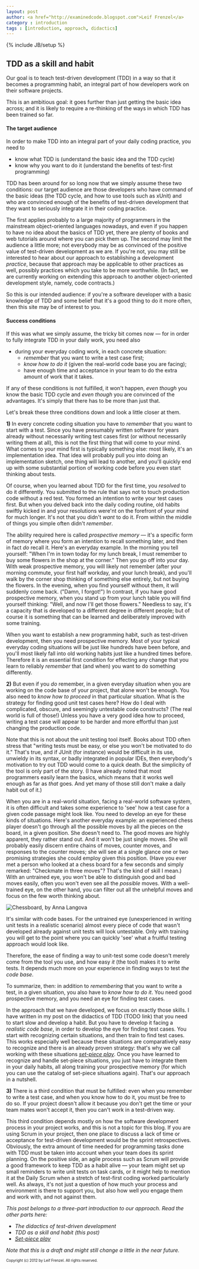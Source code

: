 ```yaml
---
layout: post
author: <a href="http://examinedcode.blogspot.com">Leif Frenzel</a>
category : introduction
tags : [introduction, approach, didactics]
---
```

{% include JB/setup %}

## TDD as a skill and habit

Our goal is to teach test-driven development (TDD) in a way so that it becomes
a programming habit, an integral part of how developers work on their software
projects.

This is an ambitious goal: it goes further than just getting the basic idea
across; and it is likely to require a re-thinking of the ways in which TDD
has been trained so far.


#### The target audience

In order to make TDD into an integral part of your daily coding practice, you
need to

* know what TDD is (understand the basic idea and the TDD cycle)
* know why you want to do it (understand the benefits of test-first programming)

TDD has been around for so long now that we simply assume these two conditions:
our target audience are those developers who have command of the basic ideas
(the TDD cycle, and how to use tools such as xUnit) and who are convinced 
enough of the benefits of test-driven development that they want to seriously
integrate it in their coding practice. 

The first applies probably to a large majority of programmers in the mainstream
object-oriented languages nowadays, and even if you happen to have no idea
about the basics of TDD yet, there are plenty of books and web tutorials around
where you can pick them up. The second may limit the audience a little more; 
not everybody may be as convinced of the positive value of test-driven
development as we are. If you're not, you may still be interested to hear
about our approach to establishing a development _practice_, because that 
approach may be applicable to other practices as well, possibly practices which
you take to be more worthwhile. (In fact, we are currently working on extending
this approach to another object-oriented development style, namely, code 
contracts.) 

So this is our intended audience: if you're a software developer with a basic
knowledge of TDD and some belief that it's a good thing to do it more often,
then this site may be of interest to you.


#### Success conditions

If this was what we simply assume, the tricky bit comes now &mdash; for in 
order to fully integrate TDD in your daily work, you need also

*   during your everyday coding work, in each concrete situation:
    * _remember_ that you want to write a test case first;
    * _know how to do it_ (given the real-world code base you are facing);
    * have enough time and acceptance in your team to do the extra amount of
      work that it takes.

If any of these conditions is not fulfilled, it won't happen, _even though_
you know the basic TDD cycle and _even though_ you are convinced of the 
advantages. It's simply that there has to be more than just that.

Let's break these three conditions down and look a little closer at them.

**1)** In every concrete coding situation you have to _remember_ that you want
to start with a test. Since you have presumably written software for years
already without necessarily writing test cases first (or without necessarily
writing them at all), this is not the first thing that will come to your mind.
What comes to your mind first is typically something else: most likely, it's
an implementation idea. That idea will probably pull you into doing an 
implementation sketch, one thing will lead to another, and you'll quickly end
up with some substantial portion of working code before you even start 
thinking about tests.

Of course, when you learned about TDD for the first time, you _resolved_ to do
it differently. You submitted to the rule that says not to touch production
code without a red test. You formed an intention to write your test cases 
first. But when you delved back into the daily coding routine, old habits 
swiftly kicked in and your resolutions were'nt on the forefront of your mind
for much longer. It's not that you didn't _want_ to do it. From within the
middle of things you simple often didn't _remember_.

The ability required here is called _prospective memory_ &mdash; it's a 
specific form of memory where you form an intention to recall something later,
and then in fact _do_ recall it. Here's an everyday example. In the morning
you tell yourself: "When I'm in town today for my lunch break, I must remember
to buy some flowers in the shop at the corner." Then you go off into your day.
With weak prospective memory, you will likely not remember (after your morning
commute, your first half workday, and your lunch break), and you'll walk by the
corner shop thinking of something else entirely, but not buying the flowers.
In the evening, when you find yourself without them, it will suddenly come
back. ("Damn, I forgot!") In contrast, if you have good prospective memory, 
when you stand up from your lunch table you will find yourself thinking: "Well,
and now I'll get those flowers." Needless to say, it's a capacity that is 
developed to a different degree in different people; but of course it is 
something that can be learned and deliberately improved with some training.

When you want to establish a new programming habit, such as test-driven 
development, then you need prospective memory. Most of your typical everyday
coding situations will be just like hundreds have been before, and you'll most
likely fall into old working habits just like a hundred times before. Therefore
it is an essential first condition for effecting any change that you learn to
reliably _remember_ that (and when) you want to do something differently.

**2)** But even if you _do_ remember, in a given everyday situation when you 
are working on the code base of your project, that alone won't be enough. You
also need to _know how to proceed_ in that particular situation. What is the
strategy for finding good unit test cases here? How do I deal with complicated,
obscure, and seemingly untestable code constructs? (The real world is full of
those!) Unless you have a very good idea how to proceed, writing a test case 
will appear to be harder and more effortful than just changing the production
code.

Note that this is not about the unit testing tool itself. Books about TDD often
stress that "writing tests must be easy, or else you won't be motivated to do
it." That's true, and if JUnit (for instance) would be difficult in its use,
unwieldy in its syntax, or badly integrated in popular IDEs, then everybody's
motivation to try out TDD would come to a quick death. But the simplicity of
the tool is only part of the story. (I have already noted that most
programmers easily learn the basics, which means that it works well enough as
far as _that_ goes. And yet many of those still don't make a daily habit out 
of it.)

When you are in a real-world situation, facing a real-world software system, 
it is often difficult and takes some experience to 'see' how a test case for a
given code passage might look like. You need to develop an eye for these kinds
of situations. Here's another everyday example: an experienced chess player
doesn't go through all the possible moves by all the pieces on the board, in a
given position. She doesn't need to. The good moves are highly apparent, they 
rather stand out. And it won't be just single moves. She will probably easily
discern entire chains of moves, counter moves, and responses to the counter
moves; she will see at a single glance one or two promising strategies she 
could employ given this position. (Have you ever met a person who looked at a
chess board for a few seconds and simply remarked: "Checkmate in three moves"?
That's the kind of skill I mean.) With an untrained eye, you won't be able to
distinguish good and bad moves easily, often you won't even see all
the _possible_ moves. With a well-trained eye, on the other hand, you can
filter out all the unhelpful moves and focus on the few worth thinking about.

![Chessboard, by Anna Langova](http://andrena.github.com/reality-tdd/assets/images/2012-07-11-chessboard.jpg "Chessboard, by Anna Langova")

It's similar with code bases. For the untrained eye (unexperienced in writing
unit tests in a realistic scenario) almost every piece of code that wasn't
developed already against unit tests will look untestable. Only with training
you will get to the point where you can quickly 'see' what a fruitful testing
approach would look like.

Therefore, the ease of finding a way to unit-test some code doesn't merely
come from the tool you use, and how easy _it_ (the tool) makes it to
write tests. It depends much more on your experience in finding ways to test
_the code base_.

To summarize, then: in addition to _remembering_ that you want to write
a test, in a given situation, you also have to _know how to do it_. You
need good prospective memory, and you need an eye for finding test cases.

In the approach that we have developed, we focus on exactly those skills. I
have written in my post on the didactics of TDD (TODO link) that you need to
start slow and develop a habit. But you have to develop it facing a
_realistic code base_, in order to develop the eye for finding test cases. You
start with recognizing certain situations, and then train to find test cases. 
This works especially well because these situations are comparatively easy to
recognize and there is an already proven strategy: that's why we call working
with these situations 
[_set-piece play_](http://andrena.github.com/reality-tdd/introduction/2012/07/10/set-play/). 
Once you have learned to recognize and handle set-piece situations, you just
have to integrate them in your daily habits, all along training your 
prospective memory (for which you can use the catalog of set-piece situations
again). That's our approach in a nutshell.

**3)** There is a third condition that must be fulfilled: even when you 
remember to write a test case, and when you know how to do it, you must be 
free to do so. If your project doesn't allow it because you don't get the time
or your team mates won't accept it, then you can't work in a test-driven way.

This third condition depends mostly on how the software development process 
in your project works, and this is not a topic for this blog. If you are using
Scrum in your project, then one place to discuss a lack of time or acceptance
for test-driven development would be the sprint retrospectives. Obviously,
the extra amount of time needed for programming tasks done with TDD must be
taken into account when your team does its sprint planning. On the positive
side, an agile process such as Scrum will provide a good framework to keep
TDD as a habit alive &mdash; your team might set up small reminders to write
unit tests on task cards, or it might help to mention it at the Daily Scrum
when a stretch of test-first coding worked particularly well. As always, it's
not just a question of how much your process and environment is there to 
support you, but also how well _you_ engage them and work with, and not 
against them. 

_This post belongs to a three-part introduction to our approach. Read the
other parts here:_

*   _The didactics of test-driven development_ 
*   _TDD as a skill and habit (this post)_
*   [_Set-piece play_](http://andrena.github.com/reality-tdd/introduction/2012/07/10/set-play/)

_Note that this is a draft and might still change a little in the near future._

<sub><sup>Copyright (c) 2012 by Leif Frenzel. All rights reserved.</sup></sub>